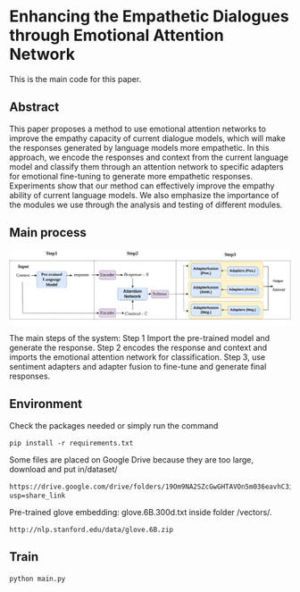# Enhancing the Empathetic Dialogues through Emotional Attention Network

This is the main code for this paper.
## Abstract

This paper proposes a method to use emotional attention networks to improve the empathy capacity of current dialogue models, which will make the responses generated by language models more empathetic. In this approach, we encode the responses and context from the current language model and classify them through an attention network to specific adapters for emotional fine-tuning to generate more empathetic responses. Experiments show that our method can effectively improve the empathy ability of current language models. We also emphasize the importance of the modules we use through the analysis and testing of different modules.

## Main process
![](https://github.com/huibaisedeshijie/Enhancing-the-Empathetic-Dialogues-through-Emotional-Attention-Network/blob/main/1-main-stream(simple).drawio%20(1).png)

The main steps of the system: Step 1 Import the pre-trained model and generate the response. Step 2 encodes the response and context and imports the emotional attention network for classification. Step 3, use sentiment adapters and adapter fusion to fine-tune and generate final responses.

## Environment
Check the packages needed or simply run the command
```
pip install -r requirements.txt
```
Some files are placed on Google Drive because they are too large, download and put in/dataset/
```
https://drive.google.com/drive/folders/19Om9NA2SZcGwGHTAVOn5m036eavhC3i4?usp=share_link
```

Pre-trained glove embedding: glove.6B.300d.txt inside folder /vectors/.
```
http://nlp.stanford.edu/data/glove.6B.zip
```
## Train 
```
python main.py
```
